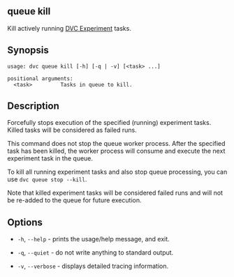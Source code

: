 ## queue kill

Kill actively running
[DVC Experiment](/doc/user-guide/experiment-management/experiments-overview)
tasks.

## Synopsis

```usage
usage: dvc queue kill [-h] [-q | -v] [<task> ...]

positional arguments:
  <task>         Tasks in queue to kill.
```

## Description

Forcefully stops execution of the specified (running) experiment tasks. Killed
tasks will be considered as failed runs.

This command does not stop the queue worker process. After the specified task
has been killed, the worker process will consume and execute the next experiment
task in the queue.

To kill all running experiment tasks and also stop queue processing, you can use
`dvc queue stop --kill`.

<admon type="warn">

Note that killed experiment tasks will be considered failed runs and will not be
re-added to the queue for future execution.

</admon>

## Options

- `-h`, `--help` - prints the usage/help message, and exit.

- `-q`, `--quiet` - do not write anything to standard output.

- `-v`, `--verbose` - displays detailed tracing information.
